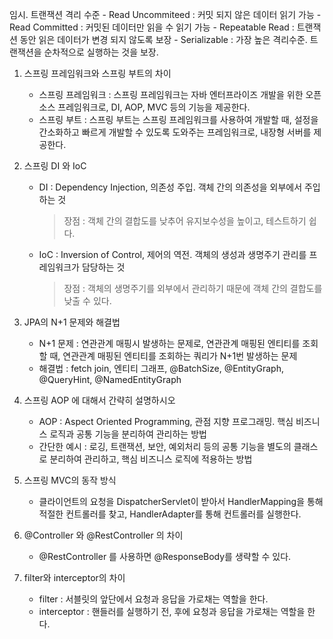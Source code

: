 임시. 트랜잭션 격리 수준
    - Read Uncommiteed : 커밋 되지 않은 데이터 읽기 가능 
    - Read Committed : 커밋된 데이터만 읽을 수 읽기 가능
    - Repeatable Read : 트랜잭션 동안 읽은 데이터가 변경 되지 않도록 보장
    - Serializable : 가장 높은 격리수준. 트랜잭션을 순차적으로 실행하는 것을 보장.

1. 스프링 프레임워크와 스프링 부트의 차이
    - 스프링 프레임워크 : 스프링 프레임워크는 자바 엔터프라이즈 개발을 위한 오픈 소스 프레임워크로, DI, AOP, MVC 등의 기능을 제공한다.
    - 스프링 부트 : 스프링 부트는 스프링 프레임워크를 사용하여 개발할 때, 설정을 간소화하고 빠르게 개발할 수 있도록 도와주는 프레임워크로, 내장형 서버를 제공한다.

2. 스프링 DI 와 IoC
    - DI : Dependency Injection, 의존성 주입. 객체 간의 의존성을 외부에서 주입하는 것
        > 장점 : 객체 간의 결합도를 낮추어 유지보수성을 높이고, 테스트하기 쉽다.
    - IoC : Inversion of Control, 제어의 역전. 객체의 생성과 생명주기 관리를 프레임워크가 담당하는 것
        > 장점 : 객체의 생명주기를 외부에서 관리하기 때문에 객체 간의 결합도를 낮출 수 있다.

3. JPA의 N+1 문제와 해결법
    - N+1 문제 : 연관관계 매핑시 발생하는 문제로, 연관관계 매핑된 엔티티를 조회할 때, 연관관계 매핑된 엔티티를 조회하는 쿼리가 N+1번 발생하는 문제
    - 해결법 : fetch join, 엔티티 그래프, @BatchSize, @EntityGraph, @QueryHint, @NamedEntityGraph

4. 스프링 AOP 에 대해서 간략히 설명하시오
    - AOP : Aspect Oriented Programming, 관점 지향 프로그래밍. 핵심 비즈니스 로직과 공통 기능을 분리하여 관리하는 방법
    - 간단한 예시 : 로깅, 트랜잭션, 보안, 예외처리 등의 공통 기능을 별도의 클래스로 분리하여 관리하고, 핵심 비즈니스 로직에 적용하는 방법

5. 스프링 MVC의 동작 방식
    - 클라이언트의 요청을 DispatcherServlet이 받아서 HandlerMapping을 통해 적절한 컨트롤러를 찾고, HandlerAdapter를 통해 컨트롤러를 실행한다.

6. @Controller 와 @RestController 의 차이
    - @RestController 를 사용하면 @ResponseBody를 생략할 수 있다.

7. filter와 interceptor의 차이
    - filter : 서블릿의 앞단에서 요청과 응답을 가로채는 역할을 한다.
    - interceptor : 핸들러를 실행하기 전, 후에 요청과 응답을 가로채는 역할을 한다.